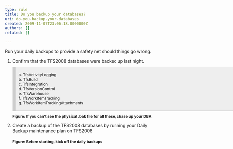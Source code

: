 ```yaml
---
type: rule
title: Do you backup your databases?
uri: do-you-backup-your-databases
created: 2009-11-07T23:06:18.0000000Z
authors: []
related: []

---
```




<span class='intro'> <div><p>Run your daily backups to provide a safety net should things go wrong. &#160;</p>
<ol><li>Confirm that the TFS2008 databases were backed up last night. <span class="ms-rteCustom-CodeArea" style="border-bottom&#58;rgb(204,204,204) 1px solid;border-left&#58;rgb(204,204,204) 10px solid;padding-bottom&#58;5px;overflow-x&#58;auto;background-color&#58;rgb(238,238,238);margin&#58;10px 0px;padding-left&#58;10px;width&#58;786px;padding-right&#58;10px;display&#58;block;font-size&#58;12px;border-top&#58;rgb(204,204,204) 1px solid;border-right&#58;rgb(204,204,204) 1px solid;padding-top&#58;5px;"><p>a.<span class="Apple-tab-span" style="white-space&#58;pre;"> </span>TfsActivityLogging<br>b.<span class="Apple-tab-span" style="white-space&#58;pre;"> </span>TfsBuild<br>c.<span class="Apple-tab-span" style="white-space&#58;pre;"> </span>TfsIntegration<br>d.<span class="Apple-tab-span" style="white-space&#58;pre;"> </span>TfsVersionControl<br>e.<span class="Apple-tab-span" style="white-space&#58;pre;"> </span>TfsWarehouse&#160;<br>f. TfsWorkItemTracking<br>g.<span class="Apple-tab-span" style="white-space&#58;pre;"> </span>TfsWorkItemTrackingAttachments</p></span><span class="ms-rteCustom-FigureNormal" style="padding-bottom&#58;3px;margin&#58;3px 10px 10px 0px;padding-left&#58;0px;padding-right&#58;0px;display&#58;block;font-size&#58;12px;font-weight&#58;bold;padding-top&#58;0px;">Figure&#58; If you can’t see the physical .bak file for all these, chase up your DBA</span></li>
<li>Create a backup of the TFS2008 databases by running your Daily Backup maintenance plan on TFS2008&#160;<br><span><img src="/PublishingImages/RunDailyBackup.png" alt="" /></span><br><span style="font-size&#58;12px;font-weight&#58;bold;">Figure&#58; Before starting, kick off the daily backups</span> </li></ol></div> </span>





